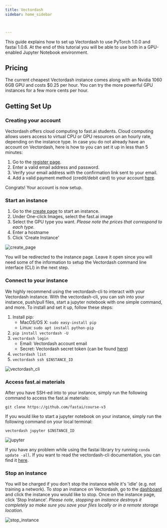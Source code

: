 ```yaml
---
title: Vectordash
sidebar: home_sidebar



---
```


This guide explains how to set up Vectordash to use PyTorch 1.0.0 and fastai 1.0.6. At the end of this
tutorial you will be able to use both in a GPU-enabled Jupyter Notebook environment.

## Pricing

The current cheapest Vectordash instance comes along with an Nvidia 1060 6GB GPU and costs $0.25 per
hour. You can try the more powerful GPU instances for
a few more cents per hour.

## Getting Set Up

### Creating your account

Vectordash offers cloud computing to fast.ai students. Cloud computing allows users access to virtual CPU or GPU resources on an hourly rate, depending on
the instance type. In case you do not already have an account on Vectordash, here is how to you can set
it up in less than 5 minutes:

1. Go to the [register page](http://vectordash.com/register).
2. Enter a valid email address and password.
3. Verify your email address with the confirmation link sent to your email.
4. Add a valid payment method (credit/debit card) to your account [here](http://vectordash.com/edit/payments).

Congrats! Your account is now setup.

### Start an instance

1. Go to the [create page](http://vectordash.com/create) to start an instance.
2. Under One-click Images, select the fast.ai image
3. Select the GPU type you want. *Please note the prices that correspond to each type.*
4. Enter a hostname
5. Click 'Create Instance'

<img alt="create_page" src="/home/chewing/course-v3/docs/images/vectordash_tutorial/create_page.png" class="screenshot">

You will be redirected to the instance page. Leave it open since you will need some of the
information to setup the Vectordash command line interface (CLI) in the next step.

### Connect to your instance

We highly recommend using the vectordash-cli to interact with your Vectordash instance. With the
vectordash-cli, you can ssh into your instance, push/pull files, start a jupyter notebook with
one simple command, and more. To install and set it up, follow these steps:

1. Install pip:
   - MacOS/OS X: `sudo easy-install pip`
   - Linux: `sudo apt install python-pip`
2. `pip install vectordash -U`
3. `vectordash login`
   - Email: Vectordash account email
   - Secret: Vectordash secret token (can be found [here](http://vectordash.com/edit/verification))
4. `vectordash list`
5. `vectordash ssh $INSTANCE_ID`

<img alt="vectordash_cli" src="/home/chewing/course-v3/docs/images/vectordash_tutorial/vectordash_cli.png" class="screenshot">

### Access fast.ai materials

After you have SSH-ed into to your instance, simply run the following command to access the
fast.ai materials:

`git clone https://github.com/fastai/course-v3`

If you would like to start a jupyter notebook on your instance, simply run the following command
on your local terminal:

`vectordash jupyter $INSTANCE_ID`

<img alt="jupyter" src="/home/chewing/course-v3/docs/images/vectordash_tutorial/jupyter.png" class="screenshot">

If you have any problem while using the fastai library try running `conda update -all`. If you want
to read the vectordash-cli documentation, you can find it [here](http://vectordash.com/docs/cli).

### Stop an instance

You will be charged if you don't stop the instance while it's 'idle' (e.g. not training a network).
To stop an instance on Vectordash, go to the [dashboard](http://vectordash.com/dashboard) and click the
instance you would like to stop. Once on the instance page, click 'Stop Instance'. *Please note, stopping
an instance destroys it completely so make sure you save your files locally or in a remote storage location.*

<img alt="stop_instance" src="/home/chewing/course-v3/docs/images/vectordash_tutorial/stop_instance.png" class="screenshot">